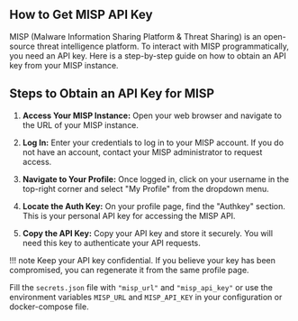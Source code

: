 ## How to Get MISP API Key

MISP (Malware Information Sharing Platform & Threat Sharing) is an open-source threat intelligence platform. To interact with MISP programmatically, you need an API key. Here is a step-by-step guide on how to obtain an API key from your MISP instance.

## Steps to Obtain an API Key for MISP

1. **Access Your MISP Instance:**
    Open your web browser and navigate to the URL of your MISP instance.

2. **Log In:**
    Enter your credentials to log in to your MISP account.
    If you do not have an account, contact your MISP administrator to request access.

3. **Navigate to Your Profile:**
    Once logged in, click on your username in the top-right corner and select "My Profile" from the dropdown menu.

4. **Locate the Auth Key:**
    On your profile page, find the "Authkey" section. This is your personal API key for accessing the MISP API.

5. **Copy the API Key:**
    Copy your API key and store it securely. You will need this key to authenticate your API requests.

!!! note
    Keep your API key confidential. If you believe your key has been compromised, you can regenerate it from the same profile page.

Fill the `secrets.json` file with `"misp_url"` and `"misp_api_key"`
or use the environment variables `MISP_URL` and `MISP_API_KEY` in your configuration or docker-compose file.
